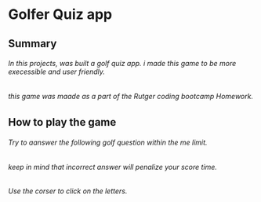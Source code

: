 # Golfer Quiz app

## Summary

###### In this projects, was built a golf quiz app. i made this game to be more execessible and user friendly.

###### this game was maade as a part of the Rutger coding bootcamp Homework.


## How to play the game 

###### Try to aanswer the following golf question within the me limit. 

###### keep in mind that incorrect answer will penalize your score time.

###### Use the corser to click on the letters.
